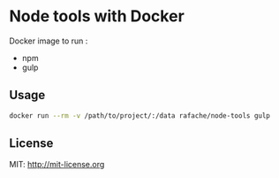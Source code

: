 # Node tools with Docker

Docker image to run :
- npm
- gulp

## Usage

```bash
docker run --rm -v /path/to/project/:/data rafache/node-tools gulp
```

## License

MIT: http://mit-license.org
